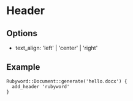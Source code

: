 # Header

## Options
+ text_align: 'left' | 'center' | 'right'

## Example
```
Rubyword::Document::generate('hello.docx') {
  add_header 'rubyword'
}
```